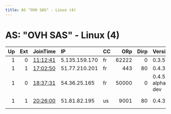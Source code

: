 ```yaml
---
title: AS "OVH SAS" - Linux (4)
---
```


# AS: "OVH SAS" - Linux (4)

|   Up |   Ext | JoinTime                                                                                            | IP            | CC   |   ORp |   Dirp | Version           | Contact                   | Nickname       |   eFamMembers |
|-----:|------:|:----------------------------------------------------------------------------------------------------|:--------------|:-----|------:|-------:|:------------------|:--------------------------|:---------------|--------------:|
|    1 |     0 | [11:12:41](https://metrics.torproject.org/rs.html#details/84DDB3ACBE9015D61A4928C3CC27DD625776C6CF) | 5.135.159.170 | fr   | 62222 |      0 | 0.3.5.10          | None                      | artix          |             1 |
|    1 |     1 | [17:02:50](https://metrics.torproject.org/rs.html#details/412CA43472265694413A175D0004A02A27DB48E6) | 51.77.210.201 | fr   |   443 |     80 | 0.4.3.6           | torovh@laposte.net        | SuperRelaisOVH |             1 |
|    1 |     0 | [18:37:31](https://metrics.torproject.org/rs.html#details/5E7467C0E00AB25C56E0887271FEE69DFC1306CD) | 54.36.25.165  | fr   | 50000 |      0 | 0.4.5.0-alpha-dev | None                      | stalin3000     |             1 |
|    1 |     1 | [20:26:00](https://metrics.torproject.org/rs.html#details/DE81E82F60AFCA34FB5F94D78F590FEEBB435CDC) | 51.81.82.195  | us   |  9001 |     80 | 0.4.3.6           | CypherpunkLabs Cypherpunk | Unnamed        |             1 |
